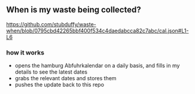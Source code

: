 ## When is my waste being collected?
  https://github.com/stubduffy/waste-when/blob/0795cbd42265bbf400f534c4daedabcca82c7abc/cal.json#L1-L6
  
  ### how it works
  - opens the hamburg Abfuhrkalendar on a daily basis, and fills in my details to see the latest dates
  - grabs the relevant dates and stores them
  - pushes the update back to this repo
  
